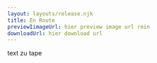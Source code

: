 ```yaml
---
layout: layouts/release.njk
title: En Route
previewIimageUrl: hier preview image url rein
downloadUrl: hier download url
---
```

text zu tape